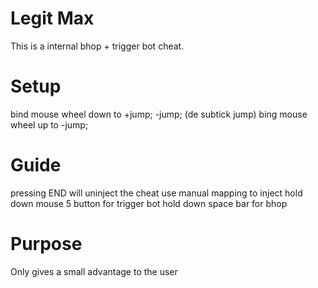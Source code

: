 # Legit Max

This is a internal bhop + trigger bot cheat.

# Setup
  bind mouse wheel down to +jump; -jump; (de subtick jump)
  bing mouse wheel up to -jump;

# Guide
  pressing END will uninject the cheat
  use manual mapping to inject
  hold down mouse 5 button for trigger bot
  hold down space bar for bhop

# Purpose
  Only gives a small advantage to the user
